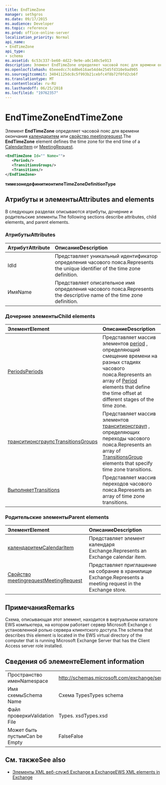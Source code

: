 ```yaml
---
title: EndTimeZone
manager: sethgros
ms.date: 09/17/2015
ms.audience: Developer
ms.topic: reference
ms.prod: office-online-server
localization_priority: Normal
api_name:
- EndTimeZone
api_type:
- schema
ms.assetid: 6c53c337-be60-4d22-9e9e-a0c140c5e913
description: Элемент EndTimeZone определяет часовой пояс для времени окончания Календаритем или свойство meetingrequest.
ms.openlocfilehash: 65eeedcc7c4d0e616ae54d4e2545fd310e9ad905
ms.sourcegitcommit: 34041125dc8c5f993b21cebfc4f8b72f0fd2cb6f
ms.translationtype: MT
ms.contentlocale: ru-RU
ms.lasthandoff: 06/25/2018
ms.locfileid: "19762357"
---
```

# <a name="endtimezone"></a><span data-ttu-id="22eb0-103">EndTimeZone</span><span class="sxs-lookup"><span data-stu-id="22eb0-103">EndTimeZone</span></span>

<span data-ttu-id="22eb0-104">Элемент **EndTimeZone** определяет часовой пояс для времени окончания [календаритем](calendaritem.md) или [свойство meetingrequest](meetingrequest.md).</span><span class="sxs-lookup"><span data-stu-id="22eb0-104">The **EndTimeZone** element defines the time zone for the end time of a [CalendarItem](calendaritem.md) or [MeetingRequest](meetingrequest.md).</span></span>
  
```xml
<EndTimeZone Id="" Name="">
   <Periods/>
   <TransitionsGroups/>
   <Transitions/>
</EndTimeZone>
```

 <span data-ttu-id="22eb0-105">**тимезонедефинитионтипе**</span><span class="sxs-lookup"><span data-stu-id="22eb0-105">**TimeZoneDefinitionType**</span></span>
## <a name="attributes-and-elements"></a><span data-ttu-id="22eb0-106">Атрибуты и элементы</span><span class="sxs-lookup"><span data-stu-id="22eb0-106">Attributes and elements</span></span>

<span data-ttu-id="22eb0-107">В следующих разделах описываются атрибуты, дочерние и родительские элементы.</span><span class="sxs-lookup"><span data-stu-id="22eb0-107">The following sections describe attributes, child elements, and parent elements.</span></span>
  
### <a name="attributes"></a><span data-ttu-id="22eb0-108">Атрибуты</span><span class="sxs-lookup"><span data-stu-id="22eb0-108">Attributes</span></span>

|<span data-ttu-id="22eb0-109">**Атрибут**</span><span class="sxs-lookup"><span data-stu-id="22eb0-109">**Attribute**</span></span>|<span data-ttu-id="22eb0-110">**Описание**</span><span class="sxs-lookup"><span data-stu-id="22eb0-110">**Description**</span></span>|
|:-----|:-----|
|<span data-ttu-id="22eb0-111">Id</span><span class="sxs-lookup"><span data-stu-id="22eb0-111">Id</span></span>  <br/> |<span data-ttu-id="22eb0-112">Представляет уникальный идентификатор определения часового пояса.</span><span class="sxs-lookup"><span data-stu-id="22eb0-112">Represents the unique identifier of the time zone definition.</span></span>  <br/> |
|<span data-ttu-id="22eb0-113">Имя</span><span class="sxs-lookup"><span data-stu-id="22eb0-113">Name</span></span>  <br/> |<span data-ttu-id="22eb0-114">Представляет описательное имя определения часового пояса.</span><span class="sxs-lookup"><span data-stu-id="22eb0-114">Represents the descriptive name of the time zone definition.</span></span>  <br/> |
   
### <a name="child-elements"></a><span data-ttu-id="22eb0-115">Дочерние элементы</span><span class="sxs-lookup"><span data-stu-id="22eb0-115">Child elements</span></span>

|<span data-ttu-id="22eb0-116">**Элемент**</span><span class="sxs-lookup"><span data-stu-id="22eb0-116">**Element**</span></span>|<span data-ttu-id="22eb0-117">**Описание**</span><span class="sxs-lookup"><span data-stu-id="22eb0-117">**Description**</span></span>|
|:-----|:-----|
|[<span data-ttu-id="22eb0-118">Periods</span><span class="sxs-lookup"><span data-stu-id="22eb0-118">Periods</span></span>](periods.md) <br/> |<span data-ttu-id="22eb0-119">Представляет массив элементов [period](period.md) , определяющий смещение времени на разных стадиях часового пояса.</span><span class="sxs-lookup"><span data-stu-id="22eb0-119">Represents an array of [Period](period.md) elements that define the time offset at different stages of the time zone.</span></span>  <br/> |
|[<span data-ttu-id="22eb0-120">транситионсграупс</span><span class="sxs-lookup"><span data-stu-id="22eb0-120">TransitionsGroups</span></span>](transitionsgroups.md) <br/> |<span data-ttu-id="22eb0-121">Представляет массив элементов [транситионсграуп](transitionsgroup.md) , определяющих переходы часового пояса.</span><span class="sxs-lookup"><span data-stu-id="22eb0-121">Represents an array of [TransitionsGroup](transitionsgroup.md) elements that specify time zone transitions.</span></span>  <br/> |
|[<span data-ttu-id="22eb0-122">Выполняет</span><span class="sxs-lookup"><span data-stu-id="22eb0-122">Transitions</span></span>](transitions.md) <br/> |<span data-ttu-id="22eb0-123">Представляет массив переходов часового пояса.</span><span class="sxs-lookup"><span data-stu-id="22eb0-123">Represents an array of time zone transitions.</span></span>  <br/> |
   
### <a name="parent-elements"></a><span data-ttu-id="22eb0-124">Родительские элементы</span><span class="sxs-lookup"><span data-stu-id="22eb0-124">Parent elements</span></span>

|<span data-ttu-id="22eb0-125">**Элемент**</span><span class="sxs-lookup"><span data-stu-id="22eb0-125">**Element**</span></span>|<span data-ttu-id="22eb0-126">**Описание**</span><span class="sxs-lookup"><span data-stu-id="22eb0-126">**Description**</span></span>|
|:-----|:-----|
|[<span data-ttu-id="22eb0-127">календаритем</span><span class="sxs-lookup"><span data-stu-id="22eb0-127">CalendarItem</span></span>](calendaritem.md) <br/> |<span data-ttu-id="22eb0-128">Представляет элемент календаря Exchange.</span><span class="sxs-lookup"><span data-stu-id="22eb0-128">Represents an Exchange calendar item.</span></span>  <br/> |
|[<span data-ttu-id="22eb0-129">Свойство meetingrequest</span><span class="sxs-lookup"><span data-stu-id="22eb0-129">MeetingRequest</span></span>](meetingrequest.md) <br/> |<span data-ttu-id="22eb0-130">Представляет приглашение на собрание в хранилище Exchange.</span><span class="sxs-lookup"><span data-stu-id="22eb0-130">Represents a meeting request in the Exchange store.</span></span>  <br/> |
   
## <a name="remarks"></a><span data-ttu-id="22eb0-131">Примечания</span><span class="sxs-lookup"><span data-stu-id="22eb0-131">Remarks</span></span>

<span data-ttu-id="22eb0-132">Схема, описывающая этот элемент, находится в виртуальном каталоге EWS компьютера, на котором работает сервер Microsoft Exchange с установленной ролью сервера клиентского доступа.</span><span class="sxs-lookup"><span data-stu-id="22eb0-132">The schema that describes this element is located in the EWS virtual directory of the computer that is running Microsoft Exchange Server that has the Client Access server role installed.</span></span>
  
## <a name="element-information"></a><span data-ttu-id="22eb0-133">Сведения об элементе</span><span class="sxs-lookup"><span data-stu-id="22eb0-133">Element information</span></span>

|||
|:-----|:-----|
|<span data-ttu-id="22eb0-134">Пространство имен</span><span class="sxs-lookup"><span data-stu-id="22eb0-134">Namespace</span></span>  <br/> |http://schemas.microsoft.com/exchange/services/2006/types  <br/> |
|<span data-ttu-id="22eb0-135">Имя схемы</span><span class="sxs-lookup"><span data-stu-id="22eb0-135">Schema Name</span></span>  <br/> |<span data-ttu-id="22eb0-136">Схема Types</span><span class="sxs-lookup"><span data-stu-id="22eb0-136">Types schema</span></span>  <br/> |
|<span data-ttu-id="22eb0-137">Файл проверки</span><span class="sxs-lookup"><span data-stu-id="22eb0-137">Validation File</span></span>  <br/> |<span data-ttu-id="22eb0-138">Types. xsd</span><span class="sxs-lookup"><span data-stu-id="22eb0-138">Types.xsd</span></span>  <br/> |
|<span data-ttu-id="22eb0-139">Может быть пустым</span><span class="sxs-lookup"><span data-stu-id="22eb0-139">Can be Empty</span></span>  <br/> |<span data-ttu-id="22eb0-140">False</span><span class="sxs-lookup"><span data-stu-id="22eb0-140">False</span></span>  <br/> |
   
## <a name="see-also"></a><span data-ttu-id="22eb0-141">См. также</span><span class="sxs-lookup"><span data-stu-id="22eb0-141">See also</span></span>



- [<span data-ttu-id="22eb0-142">Элементы XML веб-служб Exchange в Exchange</span><span class="sxs-lookup"><span data-stu-id="22eb0-142">EWS XML elements in Exchange</span></span>](ews-xml-elements-in-exchange.md)

